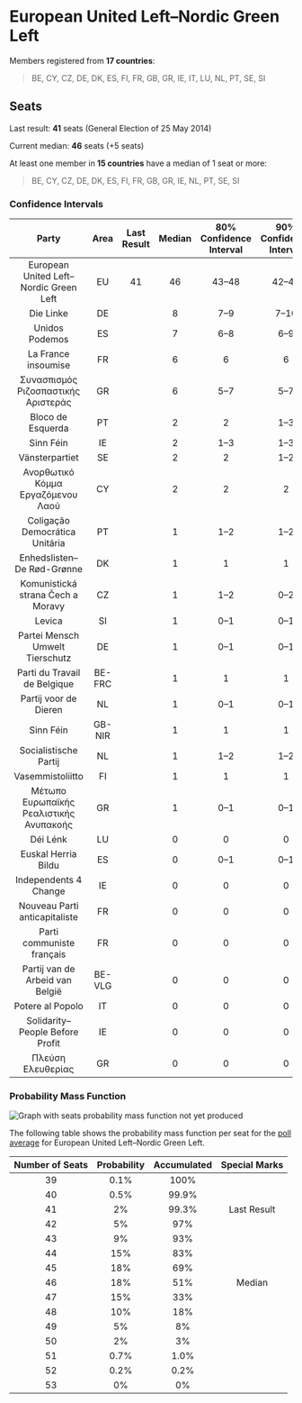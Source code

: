 # European United Left–Nordic Green Left

Members registered from **17 countries**:

> BE, CY, CZ, DE, DK, ES, FI, FR, GB, GR, IE, IT, LU, NL, PT, SE, SI

## Seats

Last result: **41** seats (General Election of 25 May 2014)

Current median: **46** seats (+5 seats)

At least one member in **15 countries** have a median of 1 seat or more:

> BE, CY, CZ, DE, DK, ES, FI, FR, GB, GR, IE, NL, PT, SE, SI

### Confidence Intervals

| Party | Area | Last Result | Median | 80% Confidence Interval | 90% Confidence Interval | 95% Confidence Interval | 99% Confidence Interval |
|:-----:|:----:|:-----------:|:------:|:-----------------------:|:-----------------------:|:-----------------------:|:-----------------------:|
| European United Left–Nordic Green Left | EU | 41 | 46 | 43–48 | 42–49 | 41–50 | 40–51 |
| Die Linke | DE | | 8 | 7–9 | 7–10 | 7–10 | 6–10 |
| Unidos Podemos | ES | | 7 | 6–8 | 6–9 | 5–9 | 5–9 |
| La France insoumise | FR | | 6 | 6 | 6 | 6 | 6 |
| Συνασπισμός Ριζοσπαστικής Αριστεράς | GR | | 6 | 5–7 | 5–7 | 5–7 | 5–7 |
| Bloco de Esquerda | PT | | 2 | 2 | 1–3 | 1–3 | 1–3 |
| Sinn Féin | IE | | 2 | 1–3 | 1–3 | 1–3 | 1–3 |
| Vänsterpartiet | SE | | 2 | 2 | 1–2 | 1–2 | 1–2 |
| Ανορθωτικό Κόμμα Εργαζόμενου Λαού | CY | | 2 | 2 | 2 | 2 | 2 |
| Coligação Democrática Unitária | PT | | 1 | 1–2 | 1–2 | 1–2 | 1–2 |
| Enhedslisten–De Rød-Grønne | DK | | 1 | 1 | 1 | 1 | 0–1 |
| Komunistická strana Čech a Moravy | CZ | | 1 | 1–2 | 0–2 | 0–3 | 0–3 |
| Levica | SI | | 1 | 0–1 | 0–1 | 0–1 | 0–1 |
| Partei Mensch Umwelt Tierschutz | DE | | 1 | 0–1 | 0–1 | 0–1 | 0–2 |
| Parti du Travail de Belgique | BE-FRC | | 1 | 1 | 1 | 1 | 1 |
| Partij voor de Dieren | NL | | 1 | 0–1 | 0–1 | 0–1 | 0–1 |
| Sinn Féin | GB-NIR | | 1 | 1 | 1 | 1 | 1 |
| Socialistische Partij | NL | | 1 | 1–2 | 1–2 | 1–2 | 0–2 |
| Vasemmistoliitto | FI | | 1 | 1 | 1 | 1 | 1 |
| Μέτωπο Ευρωπαϊκής Ρεαλιστικής Ανυπακοής | GR | | 1 | 0–1 | 0–1 | 0–1 | 0–1 |
| Déi Lénk | LU | | 0 | 0 | 0 | 0 | 0 |
| Euskal Herria Bildu | ES | | 0 | 0–1 | 0–1 | 0–1 | 0–1 |
| Independents 4 Change | IE | | 0 | 0 | 0 | 0 | 0 |
| Nouveau Parti anticapitaliste | FR | | 0 | 0 | 0 | 0 | 0 |
| Parti communiste français | FR | | 0 | 0 | 0 | 0 | 0 |
| Partij van de Arbeid van België | BE-VLG | | 0 | 0 | 0 | 0 | 0 |
| Potere al Popolo | IT | | 0 | 0 | 0 | 0 | 0 |
| Solidarity–People Before Profit | IE | | 0 | 0 | 0 | 0 | 0 |
| Πλεύση Ελευθερίας | GR | | 0 | 0 | 0 | 0 | 0–1 |

### Probability Mass Function

![Graph with seats probability mass function not yet produced](average-2019-07-31-seats-pmf-europeanunitedleft–nordicgreenleft.png "Seats Probability Mass Function")

The following table shows the probability mass function per seat for the [poll average](average-2019-07-31.html) for European United Left–Nordic Green Left.

| Number of Seats | Probability | Accumulated | Special Marks |
|:---------------:|:-----------:|:-----------:|:-------------:|
| 39 | 0.1% | 100% |  |
| 40 | 0.5% | 99.9% |  |
| 41 | 2% | 99.3% | Last Result |
| 42 | 5% | 97% |  |
| 43 | 9% | 93% |  |
| 44 | 15% | 83% |  |
| 45 | 18% | 69% |  |
| 46 | 18% | 51% | Median |
| 47 | 15% | 33% |  |
| 48 | 10% | 18% |  |
| 49 | 5% | 8% |  |
| 50 | 2% | 3% |  |
| 51 | 0.7% | 1.0% |  |
| 52 | 0.2% | 0.2% |  |
| 53 | 0% | 0% |  |


